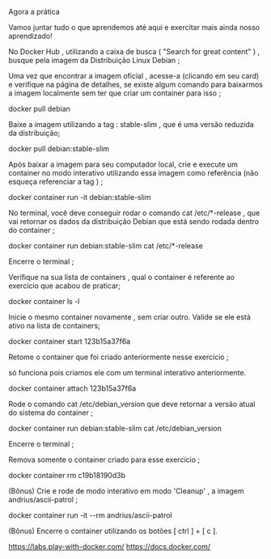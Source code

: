 Agora a prática

Vamos juntar tudo o que aprendemos até aqui e exercitar mais ainda nosso aprendizado!

No Docker Hub , utilizando a caixa de busca ( "Search for great content" ) , busque pela imagem da Distribuição Linux Debian ;

Uma vez que encontrar a imagem oficial , acesse-a (clicando em seu card) e verifique na página de detalhes, se existe algum comando para baixarmos a imagem localmente sem ter que criar um container para isso ;

docker pull debian

Baixe a imagem utilizando a tag : stable-slim , que é uma versão reduzida da distribuição;

docker pull debian:stable-slim

Após baixar a imagem para seu computador local, crie e execute um container no modo interativo utilizando essa imagem como referência (não esqueça referenciar a tag ) ;

docker container run -it debian:stable-slim

No terminal, você deve conseguir rodar o comando cat /etc/*-release , que vai retornar os dados da distribuição Debian que está sendo rodada dentro do container ;

docker container run debian:stable-slim cat /etc/*-release

Encerre o terminal ;

Verifique na sua lista de containers , qual o container é referente ao exercício que acabou de praticar;

docker container ls -l

Inicie o mesmo container novamente , sem criar outro. Valide se ele está ativo na lista de containers;

docker container start 123b15a37f6a

Retome o container que foi criado anteriormente nesse exercício ;

só funciona pois criamos ele com um terminal interativo anteriormente.

docker container attach 123b15a37f6a

Rode o comando cat /etc/debian_version que deve retornar a versão atual do sistema do container ;

docker container run debian:stable-slim cat /etc/debian_version

Encerre o terminal ;

Remova somente o container criado para esse exercício ;

docker container rm c19b18190d3b

(Bônus) Crie e rode de modo interativo em modo 'Cleanup' , a imagem andrius/ascii-patrol ;

docker container run -it --rm andrius/ascii-patrol

(Bônus) Encerre o container utilizando os botões [ ctrl ] + [ c ].

https://labs.play-with-docker.com/
https://docs.docker.com/

